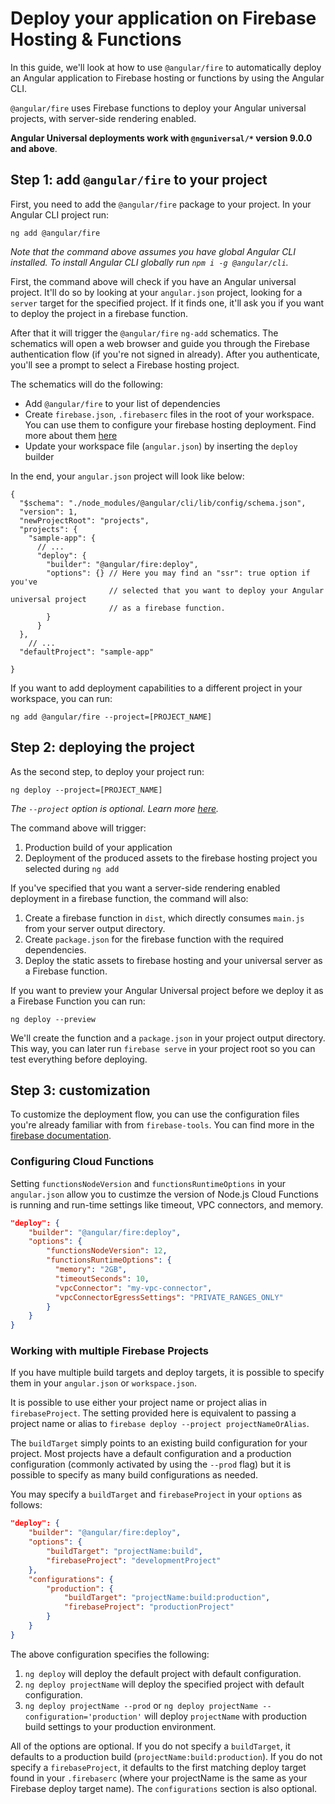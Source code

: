 # Deploy your application on Firebase Hosting & Functions

In this guide, we'll look at how to use `@angular/fire` to automatically deploy an Angular application to Firebase hosting or functions by using the Angular CLI.

`@angular/fire` uses Firebase functions to deploy your Angular universal projects, with server-side rendering enabled.

**Angular Universal deployments work with `@nguniversal/*` version 9.0.0 and above**.

## Step 1: add `@angular/fire` to your project

First, you need to add the `@angular/fire` package to your project. In your Angular CLI project run:

```shell
ng add @angular/fire
```

*Note that the command above assumes you have global Angular CLI installed. To install Angular CLI globally run `npm i -g @angular/cli`.*

First, the command above will check if you have an Angular universal project. It'll do so by looking at your `angular.json` project, looking for a `server` target for the specified project. If it finds one, it'll ask you if you want to deploy the project in a firebase function.

After that it will trigger the `@angular/fire` `ng-add` schematics. The schematics will open a web browser and guide you through the Firebase authentication flow (if you're not signed in already). After you authenticate, you'll see a prompt to select a Firebase hosting project.

The schematics will do the following:

- Add `@angular/fire` to your list of dependencies
- Create `firebase.json`, `.firebaserc` files in the root of your workspace. You can use them to configure your firebase hosting deployment. Find more about them [here](https://firebase.google.com/docs/hosting/full-config)
- Update your workspace file (`angular.json`) by inserting the `deploy` builder

In the end, your `angular.json` project will look like below:

```json5
{
  "$schema": "./node_modules/@angular/cli/lib/config/schema.json",
  "version": 1,
  "newProjectRoot": "projects",
  "projects": {
    "sample-app": {
      // ...
      "deploy": {
        "builder": "@angular/fire:deploy",
        "options": {} // Here you may find an "ssr": true option if you've
                      // selected that you want to deploy your Angular universal project
                      // as a firebase function.
        }
      }
  },
    // ...
  "defaultProject": "sample-app"
  
}
```

If you want to add deployment capabilities to a different project in your workspace, you can run:

```
ng add @angular/fire --project=[PROJECT_NAME]
```

## Step 2: deploying the project

As the second step, to deploy your project run:

```
ng deploy --project=[PROJECT_NAME]
```

*The `--project` option is optional. Learn more [here](https://angular.io/cli/deploy).*

The command above will trigger:

1. Production build of your application
2. Deployment of the produced assets to the firebase hosting project you selected during `ng add`

If you've specified that you want a server-side rendering enabled deployment in a firebase function, the command will also:

1. Create a firebase function in `dist`, which directly consumes `main.js` from your server output directory.
2. Create `package.json` for the firebase function with the required dependencies.
3. Deploy the static assets to firebase hosting and your universal server as a Firebase function.

If you want to preview your Angular Universal project before we deploy it as a Firebase Function you can run:

```
ng deploy --preview
```

We'll create the function and a `package.json` in your project output directory. This way, you can later run `firebase serve` in your project root so you can test everything before deploying.

## Step 3: customization

To customize the deployment flow, you can use the configuration files you're already familiar with from `firebase-tools`. You can find more in the [firebase documentation](https://firebase.google.com/docs/hosting/full-config).

### Configuring Cloud Functions

Setting `functionsNodeVersion` and `functionsRuntimeOptions` in your `angular.json` allow you to custimze the version of Node.js Cloud Functions is running and run-time settings like timeout, VPC connectors, and memory.

```json
"deploy": {
    "builder": "@angular/fire:deploy",
    "options": {
        "functionsNodeVersion": 12,
        "functionsRuntimeOptions": {
          "memory": "2GB",
          "timeoutSeconds": 10,
          "vpcConnector": "my-vpc-connector",
          "vpcConnectorEgressSettings": "PRIVATE_RANGES_ONLY"
        }
    }
}
```

### Working with multiple Firebase Projects

If you have multiple build targets and deploy targets, it is possible to specify them in your `angular.json` or `workspace.json`.

It is possible to use either your project name or project alias in `firebaseProject`. The setting provided here is equivalent to passing a project name or alias to `firebase deploy --project projectNameOrAlias`.

The `buildTarget` simply points to an existing build configuration for your project. Most projects have a default configuration and a production configuration (commonly activated by using the `--prod` flag) but it is possible to specify as many build configurations as needed.

You may specify a `buildTarget` and `firebaseProject` in your `options` as follows:

```json
"deploy": {
    "builder": "@angular/fire:deploy",
    "options": {
        "buildTarget": "projectName:build",
        "firebaseProject": "developmentProject"
    },
    "configurations": {
        "production": {
            "buildTarget": "projectName:build:production",
            "firebaseProject": "productionProject"
        }
    }
}
```

The above configuration specifies the following:

1. `ng deploy` will deploy the default project with default configuration.
2. `ng deploy projectName` will deploy the specified project with default configuration.
3. `ng deploy projectName --prod` or `ng deploy projectName --configuration='production'` will deploy `projectName` with production build settings to your production environment.

All of the options are optional. If you do not specify a `buildTarget`, it defaults to a production build (`projectName:build:production`). If you do not specify a `firebaseProject`, it defaults to the first matching deploy target found in your `.firebaserc` (where your projectName is the same as your Firebase deploy target name). The `configurations` section is also optional.